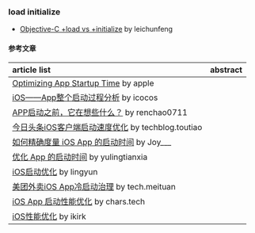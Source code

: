 
### load initialize
- [Objective-C +load vs +initialize](http://blog.leichunfeng.com/blog/2015/05/02/objective-c-plus-load-vs-plus-initialize/) by leichunfeng

#### 参考文章
article list | abstract
:-- | :--:
[Optimizing App Startup Time](https://developer.apple.com/videos/play/wwdc2016/406/) by apple |
[iOS——App整个启动过程分析](https://icocos.github.io/2017/06/28/iOS%E2%80%94%E2%80%94App%E6%95%B4%E4%B8%AA%E5%90%AF%E5%8A%A8%E8%BF%87%E7%A8%8B%E5%88%86%E6%9E%90/) by icocos |
[APP启动之前，它在想些什么？](https://renchao0711.github.io/2017/07/04/APP%E5%90%AF%E5%8A%A8%E4%B9%8B%E5%89%8D-%E5%AE%83%E5%9C%A8%E6%83%B3%E4%BA%9B%E4%BB%80%E4%B9%88/) by renchao0711 |
[今日头条iOS客户端启动速度优化](https://techblog.toutiao.com/2017/01/17/iosspeed/#more) by techblog.toutiao |
[如何精确度量 iOS App 的启动时间](https://www.jianshu.com/p/c14987eee107) by Joy___ |
[优化 App 的启动时间](http://yulingtianxia.com/blog/2016/10/30/Optimizing-App-Startup-Time/) by yulingtianxia |
[iOS启动优化](http://lingyuncxb.com/2018/01/30/iOS%E5%90%AF%E5%8A%A8%E4%BC%98%E5%8C%96/) by lingyun |
[美团外卖iOS App冷启动治理](https://tech.meituan.com/2018/12/06/waimai-ios-optimizing-startup.html) by tech.meituan |
[iOS App 启动性能优化](https://chars.tech/blog/ios-app-launch-time-optimize/) by chars.tech |
[iOS性能优化](https://ikirk.cn/2019/01/25/00203-iOS%E6%80%A7%E8%83%BD%E4%BC%98%E5%8C%96/) by ikirk |